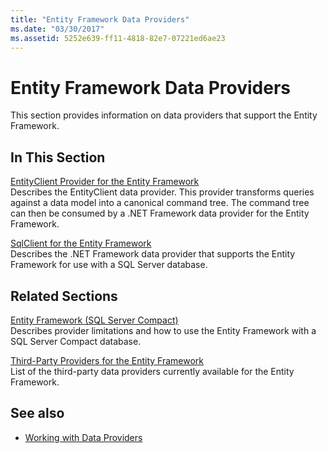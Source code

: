 ```yaml
---
title: "Entity Framework Data Providers"
ms.date: "03/30/2017"
ms.assetid: 5252e639-ff11-4818-82e7-07221ed6ae23
---
```

# Entity Framework Data Providers
This section provides information on data providers that support the Entity Framework.  
  
## In This Section  
 [EntityClient Provider for the Entity Framework](entityclient-provider-for-the-entity-framework.md)  
 Describes the EntityClient data provider. This provider transforms queries against a data model into a canonical command tree. The command tree can then be consumed by a .NET Framework data provider for the Entity Framework.  
  
 [SqlClient for the Entity Framework](sqlclient-for-the-entity-framework.md)  
 Describes the .NET Framework data provider that supports the Entity Framework for use with a SQL Server database.  
  
## Related Sections  
 [Entity Framework (SQL Server Compact)](https://go.microsoft.com/fwlink/?LinkId=135638)  
 Describes provider limitations and how to use the Entity Framework with a SQL Server Compact database.  
  
 [Third-Party Providers for the Entity Framework](https://go.microsoft.com/fwlink/?LinkId=143699)  
 List of the third-party data providers currently available for the Entity Framework.  
  
## See also

- [Working with Data Providers](working-with-data-providers.md)
